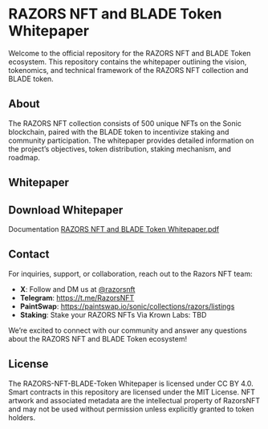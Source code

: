 # RAZORS NFT and BLADE Token Whitepaper

Welcome to the official repository for the RAZORS NFT and BLADE Token ecosystem. This repository contains the whitepaper outlining the vision, tokenomics, and technical framework of the RAZORS NFT collection and BLADE token.

## About
The RAZORS NFT collection consists of 500 unique NFTs on the Sonic blockchain, paired with the BLADE token to incentivize staking and community participation. The whitepaper provides detailed information on the project’s objectives, token distribution, staking mechanism, and roadmap.

## Whitepaper
## Download Whitepaper

Documentation [RAZORS NFT and BLADE Token Whitepaper.pdf](https://github.com/user-attachments/files/20543165/RAZORS.NFT.and.BLADE.Token.Whitepaper.FINAL.2.pdf)




## Contact

For inquiries, support, or collaboration, reach out to the Razors NFT team:

- **X**: Follow and DM us at [@razorsnft](https://x.com/razorsnft)
- **Telegram**: https://t.me/RazorsNFT
- **PaintSwap**: https://paintswap.io/sonic/collections/razors/listings
- **Staking**: Stake your RAZORS NFTs Via Krown Labs: TBD

We’re excited to connect with our community and answer any questions about the RAZORS NFT and BLADE Token ecosystem!

## License

The RAZORS-NFT-BLADE-Token Whitepaper is licensed under CC BY 4.0. Smart contracts in this repository are licensed under the MIT License. NFT artwork and associated metadata are the intellectual property of RazorsNFT and may not be used without permission unless explicitly granted to token holders.
